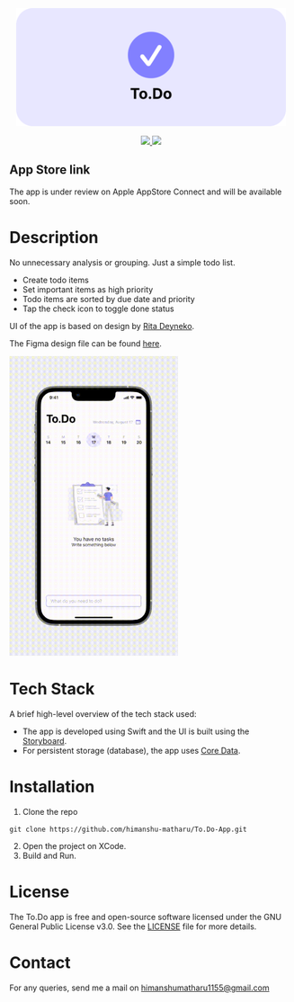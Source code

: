 <p align="center"><img src="thumbnail.png" width="480" alt="thumbnail"></p>

<div align="center">
<a href="https://github.com/himanshu-matharu/Minimalist-Weather-App/releases">
<img src='https://img.shields.io/badge/version-1.0.0-blue'>
</a>
<a href="https://github.com/himanshu-matharu/To.Do-App/blob/main/LICENSE">
<img src="https://img.shields.io/badge/License-GPLv3-blue.svg"/>
</a>
</div>

## App Store link
The app is under review on Apple AppStore Connect and will be available soon.

# Description
No unnecessary analysis or grouping. Just a simple todo list.

- Create todo items
- Set important items as high priority
- Todo items are sorted by due date and priority
- Tap the check icon to toggle done status

UI of the app is based on design by <a href="https://www.behance.net/gallery/72614427/To-Do-App-Concept?tracking_source=search_projects%7Cminimal%20todo%20app">Rita Deyneko</a>.

The Figma design file can be found <a href="https://www.figma.com/file/Nx32afmJ52mImzVqvqKbdo/To.Do-iOS-App?node-id=0%3A1">here</a>.

<div>
<img src="preview.gif" height="auto" width="300" alt="preview"/>
</div>

# Tech Stack
A brief high-level overview of the tech stack used:
- The app is developed using Swift and the UI is built using the <a href="https://developer.apple.com/documentation/uikit/uistoryboard">Storyboard</a>.
- For persistent storage (database), the app uses <a href="https://developer.apple.com/documentation/coredata">Core Data</a>.

# Installation

1. Clone the repo
```git
git clone https://github.com/himanshu-matharu/To.Do-App.git
```
2. Open the project on XCode.
3. Build and Run.

# License
The To.Do app is free and open-source software licensed under the GNU General Public License v3.0. See the <a href="https://github.com/himanshu-matharu/To.Do-App/blob/main/LICENSE">LICENSE</a> file for more details.

# Contact
For any queries, send me a mail on himanshumatharu1155@gmail.com

